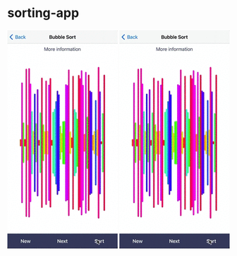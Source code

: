 # sorting-app

<img src="https://github.com/m-rtin/sorting-app/blob/main/demoGif.gif" height="500">
<img src="https://github.com/m-rtin/sorting-app/blob/main/demo2.gif" height="500">
